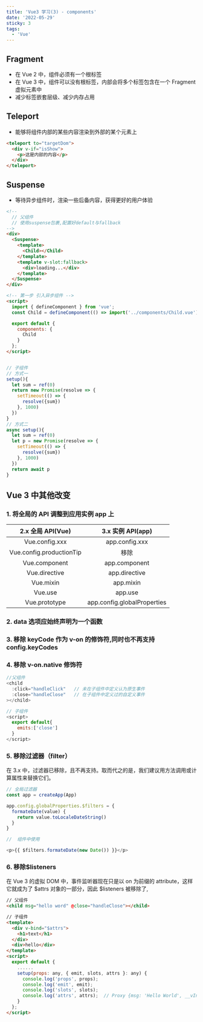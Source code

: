 ```yaml
---
title: 'Vue3 学习(3) - components'
date: '2022-05-29'
sticky: 3
tags:
  - 'Vue'
---
```


## Fragment

- 在 Vue 2 中，组件必须有一个根标签
- 在 Vue 3 中，组件可以没有根标签，内部会将多个标签包含在一个 Fragment 虚拟元素中
- 减少标签嵌套层级、减少内存占用

## Teleport

- 能够将组件内部的某些内容渲染到外部的某个元素上

```html
<teleport to="targetDom">
  <div v-if="isShow">
    <p>这是内部的内容</p>
  </div>
</teleport>
```

## Suspense

- 等待异步组件时，渲染一些后备内容，获得更好的用户体验

```html
<!-- 
  // 父组件 
  // 使用suspense包裹,配置好default与fallback 
-->
<div>
  <Suspense>
    <template>
      <Child></Child>
    </template>
    <template v-slot:fallback>
      <div>loading...</div>
    </template>
  </Suspense>
</div>

<!-- 第一步 引入异步组件 -->
<script>
  import { defineComponent } from 'vue';
  const Child = defineComponent(() => import('../components/Child.vue'));

  export default {
    components: {
      Child
    }
  };
</script>
```

```js

// 子组件
// 方式一
setup(){
  let sum = ref(0)
  return new Promise(resolve => {
    setTimeout(() => {
      resolve({sum})
    }, 1000)
  })
}
// 方式二
async setup(){
  let sum = ref(0)
  let p = new Promise(resolve => {
    setTimeout(() => {
      resolve({sum})
    }, 1000)
  })
  return await p
}
```

## Vue 3 中其他改变

### 1. 将全局的 API 调整到应用实例 app 上

|    2.x 全局 API(Vue)     |      3.x 实例 API(app)      |
| :----------------------: | :-------------------------: |
|      Vue.config.xxx      |       app.config.xxx        |
| Vue.config.productionTip |            移除             |
|      Vue.component       |        app.component        |
|      Vue.directive       |        app.directive        |
|        Vue.mixin         |          app.mixin          |
|         Vue.use          |           app.use           |
|      Vue.prototype       | app.config.globalProperties |

### 2. data 选项应始终声明为一个函数

### 3. 移除 keyCode 作为 v-on 的修饰符,同时也不再支持 config.keyCodes

### 4. 移除 v-on.native 修饰符

```js
//父组件
<child
  :click="handleClick"   // 未在子组件中定义认为原生事件
  :close="handleClose"   // 在子组件中定义过的自定义事件
></child>

// 子组件
<script>
  export default{
    emits:['close']
  }
</script>
```

### 5. 移除过滤器（filter）

在 3.x 中，过滤器已移除，且不再支持。取而代之的是，我们建议用方法调用或计算属性来替换它们。

```js
// 全局过滤器
const app = createApp(App)

app.config.globalProperties.$filters = {
  formateDate(value) {
    return value.toLocaleDateString()
  }
}

//  组件中使用

<p>{{ $filters.formateDate(new Date()) }}</p>

```

### 6. 移除$listeners

在 Vue 3 的虚拟 DOM 中，事件监听器现在只是以 on 为前缀的 attribute，这样它就成为了 $attrs 对象的一部分，因此 $listeners 被移除了,

```html
// 父组件
<child msg="hello word" @close="handleClose"></child>

// 子组件
<template>
  <div v-bind="$attrs">
    <h1>text</h1>
  </div>
  <div>hello</div>
</template>
<script>
  export default {
    ......
    setup(props: any, { emit, slots, attrs }: any) {
      console.log('props', props);
      console.log('emit', emit);
      console.log('slots', slots);
      console.log('attrs', attrs);  // Proxy {msg: 'Hello World', __vInternal: 1, onClose: ƒ}
    }
  };
</script>
```
